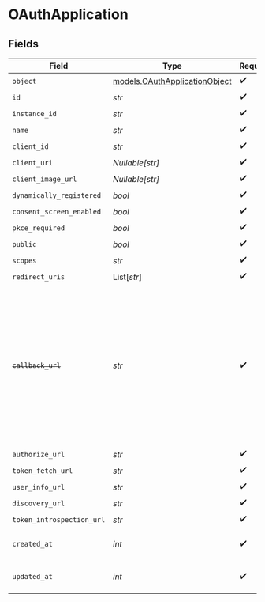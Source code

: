 # OAuthApplication


## Fields

| Field                                                                                                                                                            | Type                                                                                                                                                             | Required                                                                                                                                                         | Description                                                                                                                                                      | Example                                                                                                                                                          |
| ---------------------------------------------------------------------------------------------------------------------------------------------------------------- | ---------------------------------------------------------------------------------------------------------------------------------------------------------------- | ---------------------------------------------------------------------------------------------------------------------------------------------------------------- | ---------------------------------------------------------------------------------------------------------------------------------------------------------------- | ---------------------------------------------------------------------------------------------------------------------------------------------------------------- |
| `object`                                                                                                                                                         | [models.OAuthApplicationObject](../models/oauthapplicationobject.md)                                                                                             | :heavy_check_mark:                                                                                                                                               | N/A                                                                                                                                                              | oauth_application                                                                                                                                                |
| `id`                                                                                                                                                             | *str*                                                                                                                                                            | :heavy_check_mark:                                                                                                                                               | N/A                                                                                                                                                              | oauth_app_1234                                                                                                                                                   |
| `instance_id`                                                                                                                                                    | *str*                                                                                                                                                            | :heavy_check_mark:                                                                                                                                               | N/A                                                                                                                                                              | instance_5678                                                                                                                                                    |
| `name`                                                                                                                                                           | *str*                                                                                                                                                            | :heavy_check_mark:                                                                                                                                               | N/A                                                                                                                                                              | Example OAuth App                                                                                                                                                |
| `client_id`                                                                                                                                                      | *str*                                                                                                                                                            | :heavy_check_mark:                                                                                                                                               | N/A                                                                                                                                                              | client_12345                                                                                                                                                     |
| `client_uri`                                                                                                                                                     | *Nullable[str]*                                                                                                                                                  | :heavy_check_mark:                                                                                                                                               | N/A                                                                                                                                                              |                                                                                                                                                                  |
| `client_image_url`                                                                                                                                               | *Nullable[str]*                                                                                                                                                  | :heavy_check_mark:                                                                                                                                               | N/A                                                                                                                                                              |                                                                                                                                                                  |
| `dynamically_registered`                                                                                                                                         | *bool*                                                                                                                                                           | :heavy_check_mark:                                                                                                                                               | N/A                                                                                                                                                              |                                                                                                                                                                  |
| `consent_screen_enabled`                                                                                                                                         | *bool*                                                                                                                                                           | :heavy_check_mark:                                                                                                                                               | N/A                                                                                                                                                              |                                                                                                                                                                  |
| `pkce_required`                                                                                                                                                  | *bool*                                                                                                                                                           | :heavy_check_mark:                                                                                                                                               | N/A                                                                                                                                                              |                                                                                                                                                                  |
| `public`                                                                                                                                                         | *bool*                                                                                                                                                           | :heavy_check_mark:                                                                                                                                               | N/A                                                                                                                                                              | false                                                                                                                                                            |
| `scopes`                                                                                                                                                         | *str*                                                                                                                                                            | :heavy_check_mark:                                                                                                                                               | N/A                                                                                                                                                              | profile email                                                                                                                                                    |
| `redirect_uris`                                                                                                                                                  | List[*str*]                                                                                                                                                      | :heavy_check_mark:                                                                                                                                               | N/A                                                                                                                                                              |                                                                                                                                                                  |
| ~~`callback_url`~~                                                                                                                                               | *str*                                                                                                                                                            | :heavy_check_mark:                                                                                                                                               | : warning: ** DEPRECATED **: This will be removed in a future release, please migrate away from it as soon as possible.<br/><br/>Deprecated: Use redirect_uris instead.<br/> | https://example.com/oauth/callback                                                                                                                               |
| `authorize_url`                                                                                                                                                  | *str*                                                                                                                                                            | :heavy_check_mark:                                                                                                                                               | N/A                                                                                                                                                              | https://example.com/authorize                                                                                                                                    |
| `token_fetch_url`                                                                                                                                                | *str*                                                                                                                                                            | :heavy_check_mark:                                                                                                                                               | N/A                                                                                                                                                              | https://example.com/oauth/token                                                                                                                                  |
| `user_info_url`                                                                                                                                                  | *str*                                                                                                                                                            | :heavy_check_mark:                                                                                                                                               | N/A                                                                                                                                                              | https://example.com/userinfo                                                                                                                                     |
| `discovery_url`                                                                                                                                                  | *str*                                                                                                                                                            | :heavy_check_mark:                                                                                                                                               | N/A                                                                                                                                                              |                                                                                                                                                                  |
| `token_introspection_url`                                                                                                                                        | *str*                                                                                                                                                            | :heavy_check_mark:                                                                                                                                               | N/A                                                                                                                                                              |                                                                                                                                                                  |
| `created_at`                                                                                                                                                     | *int*                                                                                                                                                            | :heavy_check_mark:                                                                                                                                               | Unix timestamp of creation.<br/>                                                                                                                                 | 1609459200                                                                                                                                                       |
| `updated_at`                                                                                                                                                     | *int*                                                                                                                                                            | :heavy_check_mark:                                                                                                                                               | Unix timestamp of last update.<br/>                                                                                                                              | 1612137600                                                                                                                                                       |